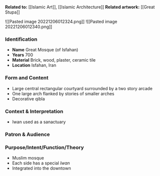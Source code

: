 **Related to:** [[Islamic Art]], [[Islamic Architecture]]
**Related artwork:** [[Great Stupa]]
 
![[Pasted image 20221206012324.png]]
![[Pasted image 20221206012340.png]]


### Identification
- **Name** Great Mosque (of Isfahan)
- **Years** 700
- **Material** Brick, wood, plaster, ceramic tile
- **Location** Isfahan, Iran

### Form and Content
- Large central rectangular courtyard surrounded by a two story arcade
- One large arch flanked by stories of smaller arches
- Decorative qibla

### Context & Interpretation
- Iwan used as a sanactuary

### Patron & Audience


### Purpose/Intent/Function/Theory
- Muslim mosque
- Each side has a special *Iwan*
- Integrated into the downtown